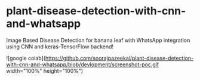 # plant-disease-detection-with-cnn-and-whatsapp
Image Based Disease Detection for banana leaf with WhatsApp integration using CNN and keras-TensorFlow backend! 

![google colab](https://github.com/soorajpazeekal/plant-disease-detection-with-cnn-and-whatsapp/blob/devlopment/screenshot-poc.gif width="100%" height="100%")
